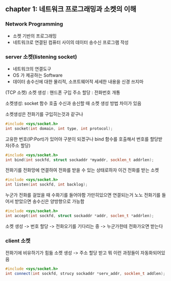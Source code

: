 ## chapter 1: 네트워크 프로그래밍과 소켓의 이해

### Network Programming
- 소켓 기반의 프로그래밍
- 네트워크로 연결된 컴퓨터 사이의 데이터 송수신 프로그램 작성


### server 소켓(listening socket)
- 네트워크의 연결도구
- OS 가 제공하는 Software
- 데이터 송수신에 대한 물리적, 소프트웨어적 세세한 내용을 신경 쓰지마

(TCP 소켓)
소켓 생성 : 핸드폰 구입
주소 할당 : 전화번호 개통

소켓생성: socket 함수 호출
수신과 송신할 때 소켓 생성 방법 차이가 있음

소켓생성은 전화기를 구입히는것과 같구나
 
```cpp
#include <sys/socket.h>
int socket(int domain, int type, int protocol);
```

고유한 번호(IP:Port)가 있어야 구분이 되겠구나
bind 함수를 호출해서 번호를 할당받자(주소 할당)

```cpp
#include <sys/socket.h>
int bind(int sockfd, struct sockaddr *myaddr, socklen_t addrlen);
```

전화기를 전화망에 연결하여 전화를 받을 수 있는 상태로하자
이건 전화를 받는 소켓

```cpp
#include <sys/socket.h>
int listen(int sockfd, int backlog);
```

누군가 전화를 걸었을 때 수화기를 들어야함 가만히있으면 연결되는거 노노
전화기를 들어서 받았으면 송수신은 양방향으로 가능함
```cpp
#include <sys/socket.h>
int accept(int sockfd, struct sockaddr *addr, soclen_t *addrlen);
```

소켓 생성 -> 번호 할당 -> 전화오기를 기다리는 중 -> 누군가한테 전화가오면 받는다


### client 소켓

전화기에 비유하기가 힘듦
소켓 생성 -> 주소 할당 받고 뭐 이런 과정들이 자동화되어있음

```cpp
#include <sys/socket.h>
int connect(int sockfd, strucy sockaddr *serv_addr, socklen_t addlen);
```
